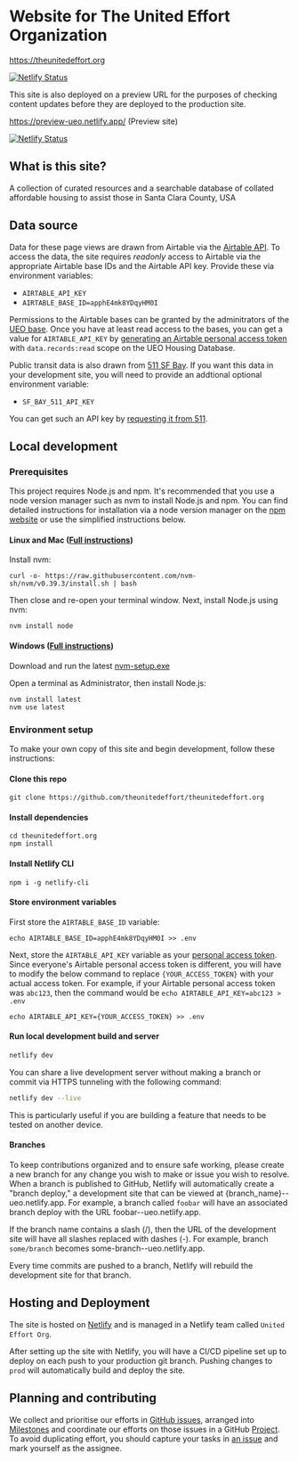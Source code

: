 # Website for The United Effort Organization

https://theunitedeffort.org 

[![Netlify Status](https://api.netlify.com/api/v1/badges/71dbec41-02ec-426b-be5a-b88aedb884df/deploy-status)](https://app.netlify.com/sites/ueo/deploys)

This site is also deployed on a preview URL for the purposes of checking content updates before they are deployed to the production site.

https://preview-ueo.netlify.app/ (Preview site)

[![Netlify Status](https://api.netlify.com/api/v1/badges/0f7946ce-05b7-4620-9996-f0e18d239578/deploy-status)](https://app.netlify.com/sites/preview-ueo/deploys)


## What is this site?

A collection of curated resources and a searchable database of collated affordable housing to assist those in Santa Clara County, USA


## Data source

Data for these page views are drawn from Airtable via the [Airtable API](https://airtable.com/apphE4mk8YDqyHM0I/api/docs).
To access the data, the site requires _readonly_ access to Airtable via the appropriate Airtable base IDs and the Airtable API key. Provide these via environment variables: 

- `AIRTABLE_API_KEY`
- `AIRTABLE_BASE_ID=apphE4mk8YDqyHM0I`

Permissions to the Airtable bases can be granted by the adminitrators of the [UEO base](https://airtable.com/apphE4mk8YDqyHM0I/).
Once you have at least read access to the bases, you can get a value for `AIRTABLE_API_KEY` by [generating an Airtable personal access token](https://airtable.com/create/tokens/new) with `data.records:read` scope on the UEO Housing Database.

Public transit data is also drawn from [511 SF Bay](https://511.org).  If you want this data in your development site, you will need to provide an addtional optional environment variable:

- `SF_BAY_511_API_KEY`

You can get such an API key by [requesting it from 511](https://511.org/open-data/token).

## Local development
### Prerequisites
This project requires Node.js and npm.  It's recommended that you use a node version manager such as nvm to install Node.js and npm. You can find detailed instructions for installation via a node version manager on the [npm website](https://docs.npmjs.com/downloading-and-installing-node-js-and-npm#using-a-node-version-manager-to-install-nodejs-and-npm) or use the simplified instructions below.

#### Linux and Mac ([Full instructions](https://github.com/nvm-sh/nvm#installing-and-updating))
Install nvm:
```
curl -o- https://raw.githubusercontent.com/nvm-sh/nvm/v0.39.3/install.sh | bash
```

Then close and re-open your terminal window. Next, install Node.js using nvm:

```
nvm install node
```

#### Windows ([Full instructions](https://github.com/coreybutler/nvm-windows#installation--upgrades))
Download and run the latest [nvm-setup.exe](https://github.com/coreybutler/nvm-windows/releases)

Open a terminal as Administrator, then install Node.js:

```
nvm install latest
nvm use latest
```

### Environment setup
To make your own copy of this site and begin development, follow these instructions:


#### Clone this repo
```
git clone https://github.com/theunitedeffort/theunitedeffort.org
```

#### Install dependencies
```
cd theunitedeffort.org
npm install
```

#### Install Netlify CLI
```
npm i -g netlify-cli
```

#### Store environment variables
First store the `AIRTABLE_BASE_ID` variable:

```
echo AIRTABLE_BASE_ID=apphE4mk8YDqyHM0I >> .env
```

Next, store the `AIRTABLE_API_KEY` variable as your [personal access token](https://github.com/theunitedeffort/theunitedeffort.org#data-source). Since everyone's Airtable personal access token is different, you will have to modify the below command to replace `{YOUR_ACCESS_TOKEN}` with your actual access token.  For example, if your Airtable personal access token was `abc123`, then the command would be `echo AIRTABLE_API_KEY=abc123 > .env`

```
echo AIRTABLE_API_KEY={YOUR_ACCESS_TOKEN} >> .env
```

#### Run local development build and server
```bash
netlify dev
```

You can share a live development server without making a branch or commit via HTTPS tunneling with the following command:
```bash
netlify dev --live
```
This is particularly useful if you are building a feature that needs to be tested on another device.

#### Branches
To keep contributions organized and to ensure safe working, please create a new branch for any change you wish to make or issue you wish to resolve. When a branch is published to GitHub, Netlify will automatically create a "branch deploy," a development site that can be viewed at {branch_name}--ueo.netlify.app. For example, a branch called `foobar` will have an associated branch deploy with the URL foobar--ueo.netlify.app.

If the branch name contains a slash (/), then the URL of the development site will have all slashes replaced with dashes (-). For example, branch `some/branch` becomes some-branch--ueo.netlify.app.

Every time commits are pushed to a branch, Netlify will rebuild the development site for that branch.

## Hosting and Deployment

The site is hosted on [Netlify](https://netlify.com/) and is managed in a Netlify team called `United Effort Org`.

After setting up the site with Netlify, you will have a CI/CD pipeline set up to deploy on each push to your production git branch. Pushing changes to `prod` will automatically build and deploy the site.

## Planning and contributing

We collect and prioritise our efforts in [GitHub issues](https://github.com/philhawksworth/the-united-effort-orginization/issues), arranged into [Milestones](https://github.com/philhawksworth/the-united-effort-orginization/milestones) and coordinate our efforts on those issues in a GitHub [Project](https://github.com/users/philhawksworth/projects/1/views/1). To avoid duplicating effort, you should capture your tasks in [an issue](https://github.com/philhawksworth/the-united-effort-orginization/issues) and mark yourself as the assignee.
